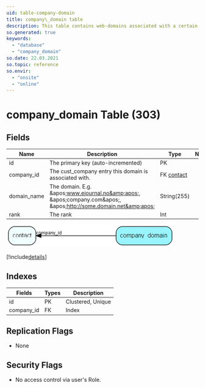 ```yaml
---
uid: table-company-domain
title: company\_domain table
description: This table contains web-domains associated with a certain cust_company entry.
so.generated: true
keywords:
  - "database"
  - "company_domain"
so.date: 22.03.2021
so.topic: reference
so.envir:
  - "onsite"
  - "online"
---
```


# company\_domain Table (303)

## Fields

| Name | Description | Type | Null |
|------|-------------|------|:----:|
|id|The primary key (auto-incremented)|PK| |
|company\_id|The cust_company entry this domain is associated with.|FK [contact](contact.md)| |
|domain\_name|The domain. E.g. &amp;apos;www.ejournal.no&amp;apos;, &amp;apos;company.com&amp;apos;, &amp;apos;http://some.domain.net&amp;apos;|String(255)| |
|rank|The rank|Int| |


![company_domain table relationship diagram](./media/company_domain.png)

[!include[details](./includes/company-domain.md)]

## Indexes

| Fields | Types | Description |
|--------|-------|-------------|
|id |PK |Clustered, Unique |
|company\_id |FK |Index |

## Replication Flags

* None

## Security Flags

* No access control via user's Role.

